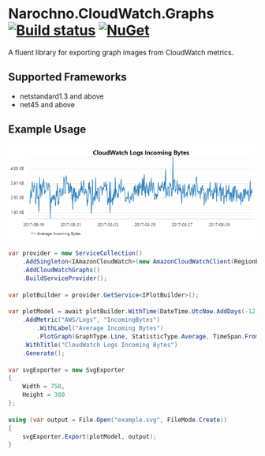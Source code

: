 # Narochno.CloudWatch.Graphs [![Build status](https://ci.appveyor.com/api/projects/status/7p7owa4ksp8w2jk2/branch/master?svg=true)](https://ci.appveyor.com/project/Narochno/narochno-cloudwatch-graphs/branch/master) [![NuGet](https://img.shields.io/nuget/v/Narochno.CloudWatch.Graphs.svg)](https://www.nuget.org/packages/Narochno.CloudWatch.Graphs/)
A fluent library for exporting graph images from CloudWatch metrics.

## Supported Frameworks
* netstandard1.3 and above
* net45 and above

## Example Usage

![Example](example.png)

```csharp
var provider = new ServiceCollection()
    .AddSingleton<IAmazonCloudWatch>(new AmazonCloudWatchClient(RegionEndpoint.EUWest1))
    .AddCloudWatchGraphs()
    .BuildServiceProvider();

var plotBuilder = provider.GetService<IPlotBuilder>();

var plotModel = await plotBuilder.WithTime(DateTime.UtcNow.AddDays(-12), DateTime.UtcNow)
    .AddMetric("AWS/Logs", "IncomingBytes")
        .WithLabel("Average Incoming Bytes")
        .PlotGraph(GraphType.Line, StatisticType.Average, TimeSpan.FromMinutes(30))
    .WithTitle("CloudWatch Logs Incoming Bytes")
    .Generate();

var svgExporter = new SvgExporter
{
    Width = 750,
    Height = 300
};

using (var output = File.Open("example.svg", FileMode.Create))
{
    svgExporter.Export(plotModel, output);
}
```
